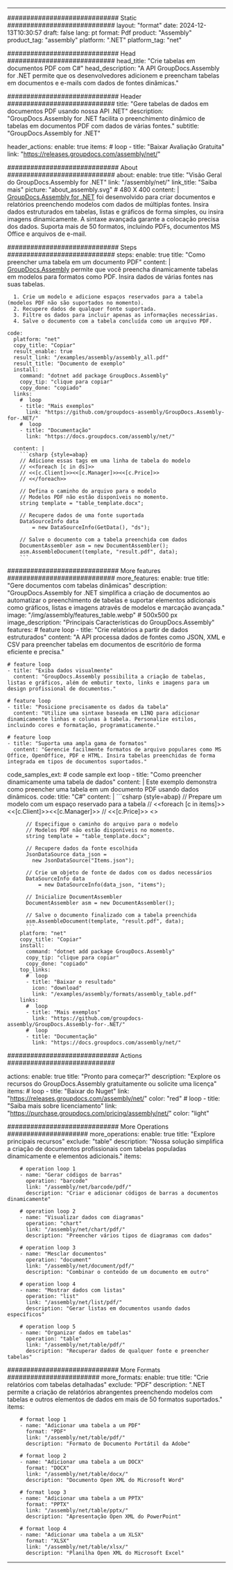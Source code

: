 



---
############################# Static ############################
layout: "format"
date:  2024-12-13T10:30:57
draft: false
lang: pt
format: Pdf
product: "Assembly"
product_tag: "assembly"
platform: ".NET"
platform_tag: "net"

############################# Head ############################
head_title: "Crie tabelas em documentos PDF com C#"
head_description: "A API GroupDocs.Assembly for .NET permite que os desenvolvedores adicionem e preencham tabelas em documentos e e-mails com dados de fontes dinâmicas."

############################# Header ############################
title: "Gere tabelas de dados em documentos PDF usando nossa API .NET" 
description: "GroupDocs.Assembly for .NET facilita o preenchimento dinâmico de tabelas em documentos PDF com dados de várias fontes."
subtitle: "GroupDocs.Assembly for .NET" 

header_actions:
  enable: true
  items:
    #  loop
    - title: "Baixar Avaliação Gratuita"
      link: "https://releases.groupdocs.com/assembly/net/"
      
############################# About ############################
about:
    enable: true
    title: "Visão Geral do GroupDocs.Assembly for .NET"
    link: "/assembly/net/"
    link_title: "Saiba mais"
    picture: "about_assembly.svg" # 480 X 400
    content: |
       [GroupDocs.Assembly for .NET](/assembly/net/) foi desenvolvido para criar documentos e relatórios preenchendo modelos com dados de múltiplas fontes. Insira dados estruturados em tabelas, listas e gráficos de forma simples, ou insira imagens dinamicamente. A sintaxe avançada garante a colocação precisa dos dados. Suporta mais de 50 formatos, incluindo PDFs, documentos MS Office e arquivos de e-mail.

############################# Steps ############################
steps:
    enable: true
    title: "Como preencher uma tabela em um documento PDF"
    content: |
      [GroupDocs.Assembly](/assembly/net/) permite que você preencha dinamicamente tabelas em modelos para formatos como PDF. Insira dados de várias fontes nas suas tabelas.
      
      1. Crie um modelo e adicione espaços reservados para a tabela (modelos PDF não são suportados no momento).
      2. Recupere dados de qualquer fonte suportada.
      3. Filtre os dados para incluir apenas as informações necessárias.
      4. Salve o documento com a tabela concluída como um arquivo PDF.
   
    code:
      platform: "net"
      copy_title: "Copiar"
      result_enable: true
      result_link: "/examples/assembly/assembly_all.pdf"
      result_title: "Documento de exemplo"
      install:
        command: "dotnet add package GroupDocs.Assembly"
        copy_tip: "clique para copiar"
        copy_done: "copiado"
      links:
        #  loop
        - title: "Mais exemplos"
          link: "https://github.com/groupdocs-assembly/GroupDocs.Assembly-for-.NET/"
        #  loop
        - title: "Documentação"
          link: "https://docs.groupdocs.com/assembly/net/"
          
      content: |
        ```csharp {style=abap}
        // Adicione essas tags em uma linha de tabela do modelo
        // <<foreach [c in ds]>>
        // <<[c.Client]>><<[c.Manager]>><<[c.Price]>>
        // <</foreach>>

        // Defina o caminho do arquivo para o modelo
        // Modelos PDF não estão disponíveis no momento.
        string template = "table_template.docx";

        // Recupere dados de uma fonte suportada
        DataSourceInfo data 
            = new DataSourceInfo(GetData(), "ds");

        // Salve o documento com a tabela preenchida com dados
        DocumentAssembler asm = new DocumentAssembler();
        asm.AssembleDocument(template, "result.pdf", data);
        ```            

############################# More features ############################
more_features:
  enable: true
  title: "Gere documentos com tabelas dinâmicas"
  description: "GroupDocs.Assembly for .NET simplifica a criação de documentos ao automatizar o preenchimento de tabelas e suportar elementos adicionais como gráficos, listas e imagens através de modelos e marcação avançada."
  image: "/img/assembly/features_table.webp" # 500x500 px
  image_description: "Principais Características do GroupDocs.Assembly"
  features:
    # feature loop
    - title: "Crie relatórios a partir de dados estruturados"
      content: "A API processa dados de fontes como JSON, XML e CSV para preencher tabelas em documentos de escritório de forma eficiente e precisa."

    # feature loop
    - title: "Exiba dados visualmente"
      content: "GroupDocs.Assembly possibilita a criação de tabelas, listas e gráficos, além de embutir texto, links e imagens para um design profissional de documentos."

    # feature loop
    - title: "Posicione precisamente os dados da tabela"
      content: "Utilize uma sintaxe baseada em LINQ para adicionar dinamicamente linhas e colunas à tabela. Personalize estilos, incluindo cores e formatação, programaticamente."

    # feature loop
    - title: "Suporta uma ampla gama de formatos"
      content: "Gerencie facilmente formatos de arquivo populares como MS Office, OpenOffice, PDF e HTML. Insira tabelas preenchidas de forma integrada em tipos de documentos suportados."
      
  code_samples_ext:
    # code sample ext loop
    - title: "Como preencher dinamicamente uma tabela de dados"
      content: |
        Este exemplo demonstra como preencher uma tabela em um documento PDF usando dados dinâmicos.
      code:
        title: "C#"
        content: |
          ```csharp {style=abap}
          // Prepare um modelo com um espaço reservado para a tabela
          // <<foreach [c in items]>> <<[c.Client]>><<[c.Manager]>>
          // <<[c.Price]>> <</foreach>>

          // Especifique o caminho do arquivo para o modelo
          // Modelos PDF não estão disponíveis no momento.
          string template = "table_template.docx";

          // Recupere dados da fonte escolhida
          JsonDataSource data_json = 
            new JsonDataSource("Items.json");

          // Crie um objeto de fonte de dados com os dados necessários
          DataSourceInfo data 
              = new DataSourceInfo(data_json, "items");

          // Inicialize DocumentAssembler
          DocumentAssembler asm = new DocumentAssembler();

          // Salve o documento finalizado com a tabela preenchida
          asm.AssembleDocument(template, "result.pdf", data);
          ```
        platform: "net"
        copy_title: "Copiar"
        install:
          command: "dotnet add package GroupDocs.Assembly"
          copy_tip: "clique para copiar"
          copy_done: "copiado"
        top_links:
          #  loop
          - title: "Baixar o resultado"
            icon: "download"
            link: "/examples/assembly/formats/assembly_table.pdf"
        links:
          #  loop
          - title: "Mais exemplos"
            link: "https://github.com/groupdocs-assembly/GroupDocs.Assembly-for-.NET/"
          #  loop
          - title: "Documentação"
            link: "https://docs.groupdocs.com/assembly/net/"
            

            


############################# Actions ############################

actions:
  enable: true
  title: "Pronto para começar?"
  description: "Explore os recursos do GroupDocs.Assembly gratuitamente ou solicite uma licença"
  items:
    #  loop
    - title: "Baixar do Nuget"
      link: "https://releases.groupdocs.com/assembly/net/"
      color: "red"
        #  loop
    - title: "Saiba mais sobre licenciamento"
      link: "https://purchase.groupdocs.com/pricing/assembly/net/"
      color: "light"


############################# More Operations #####################
more_operations:
    enable: true
    title: "Explore principais recursos"
    exclude: "table"
    description: "Nossa solução simplifica a criação de documentos profissionais com tabelas populadas dinamicamente e elementos adicionais."
    items: 
          
        # operation loop 1
        - name: "Gerar códigos de barras"
          operation: "barcode"
          link: "/assembly/net/barcode/pdf/"
          description: "Criar e adicionar códigos de barras a documentos dinamicamente"

        # operation loop 2
        - name: "Visualizar dados com diagramas"
          operation: "chart"
          link: "/assembly/net/chart/pdf/"
          description: "Preencher vários tipos de diagramas com dados"

        # operation loop 3
        - name: "Mesclar documentos"
          operation: "document"
          link: "/assembly/net/document/pdf/"
          description: "Combinar o conteúdo de um documento em outro"

        # operation loop 4
        - name: "Mostrar dados com listas"
          operation: "list"
          link: "/assembly/net/list/pdf/"
          description: "Gerar listas em documentos usando dados específicos"

        # operation loop 5
        - name: "Organizar dados em tabelas"
          operation: "table"
          link: "/assembly/net/table/pdf/"
          description: "Recuperar dados de qualquer fonte e preencher tabelas"
         
          
############################# More Formats ########################
more_formats:
    enable: true
    title: "Crie relatórios com tabelas detalhadas"
    exclude: "PDF"
    description: ".NET permite a criação de relatórios abrangentes preenchendo modelos com tabelas e outros elementos de dados em mais de 50 formatos suportados."
    items: 
          
        # format loop 1
        - name: "Adicionar uma tabela a um PDF"
          format: "PDF"
          link: "/assembly/net/table/pdf/"
          description: "Formato de Documento Portátil da Adobe"
          
        # format loop 2
        - name: "Adicionar uma tabela a um DOCX"
          format: "DOCX"
          link: "/assembly/net/table/docx/"
          description: "Documento Open XML do Microsoft Word"
          
        # format loop 3
        - name: "Adicionar uma tabela a um PPTX"
          format: "PPTX"
          link: "/assembly/net/table/pptx/"
          description: "Apresentação Open XML do PowerPoint"
          
        # format loop 4
        - name: "Adicionar uma tabela a um XLSX"
          format: "XLSX"
          link: "/assembly/net/table/xlsx/"
          description: "Planilha Open XML do Microsoft Excel"


          

---